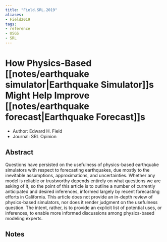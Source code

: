 ```yaml
---
title: "Field.SRL.2019"
aliases:
- Field2019
tags:
- reference
- USGS
- SRL
---
```


# How Physics-Based [[notes/earthquake simulator|Earthquake Simulator]]s Might Help Improve [[notes/earthquake forecast|Earthquake Forecast]]s
- Author: Edward H. Field
- Journal: SRL Opinion

## Abstract
Questions have persisted on the usefulness of physics-based earthquake simulators with respect to forecasting earthquakes, due mostly to the inevitable assumptions, approximations, and uncertainties. Whether any model is reliable or trustworthy depends entirely on what questions we are asking of it, so the point of this article is to outline a number of currently anticipated and desired inferences, informed largely by recent forecasting efforts in California. This article does not provide an in-depth review of physics-based simulators, nor does it render judgment on the usefulness question. The intent, rather, is to provide an explicit list of potential uses, or inferences, to enable more informed discussions among physics-based modeling experts.

## Notes
